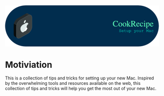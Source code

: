 ![header](./header.png)

# Motiviation
This is a collection of tips and tricks for setting up your new Mac.
Inspired by the overwhelming tools and resources available on the web, this collection of tips and tricks will help you get the most out of your new Mac.